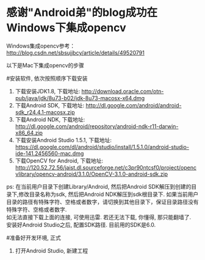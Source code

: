 # 感谢"Android弟"的blog成功在Windows下集成opencv
Windows集成opencv参考：http://blog.csdn.net/sbsujjbcy/article/details/49520791

以下是Mac下集成opencv的步骤

#安装软件, 依次按照顺序下载安装
1. 下载安装JDK1.8, 下载地址: http://download.oracle.com/otn-pub/java/jdk/8u73-b02/jdk-8u73-macosx-x64.dmg
2. 下载Android SDK, 下载地址: http://dl.google.com/android/android-sdk_r24.4.1-macosx.zip
3. 下载Android NDK, 下载地址: http://dl.google.com/android/repository/android-ndk-r11-darwin-x86_64.zip
4. 下载安装Android Studio 1.5.1, 下载地址: https://dl.google.com/dl/android/studio/install/1.5.1.0/android-studio-ide-141.2456560-mac.dmg
5. 下载OpenCV for Android, 下载地址: http://120.52.72.56/jaist.dl.sourceforge.net/c3pr90ntcsf0/project/opencvlibrary/opencv-android/3.1.0/OpenCV-3.1.0-android-sdk.zip

ps: 在当前用户目录下创建Library/Android, 然后把Android SDK解压到创建的目录下,修改目录名称为sdk, 然后把Android NDK解压到sdk根目录下. 如果当前用户目录的路径有特殊字符、空格或者数字，请切换到其他目录下，保证目录路径没有特殊字符、空格或者数字.</br>
  如无法直接下载上面的连接, 可使用迅雷. 若还无法下载, 你懂得, 那只能翻墙了.</br>
  安装好Android Studio之后, 配置SDK路径. 目前用的SDK是6.0.</br>

#准备好开发环境, 正式
1. 打开Android Studio, 新建工程
